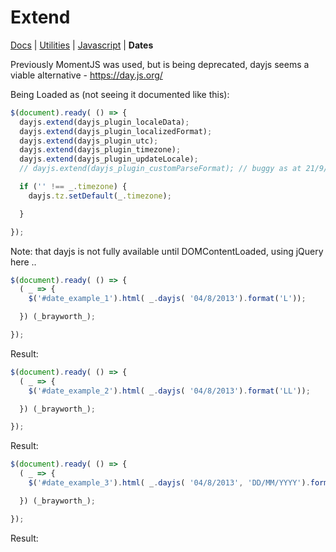 # Extend

[Docs](.) | [Utilities](utilities) | [Javascript](utilities_javascript) | **Dates**

<p>Previously MomentJS was used, but is being deprecated, dayjs seems a viable alternative - <a class="h4" href="https://day.js.org/">https://day.js.org/</a></p>

<p>Being Loaded as (not seeing it documented like this):</p>

```javascript
$(document).ready( () => {
  dayjs.extend(dayjs_plugin_localeData);
  dayjs.extend(dayjs_plugin_localizedFormat);
  dayjs.extend(dayjs_plugin_utc);
  dayjs.extend(dayjs_plugin_timezone);
  dayjs.extend(dayjs_plugin_updateLocale);
  // dayjs.extend(dayjs_plugin_customParseFormat); // buggy as at 21/9/2020

  if ('' !== _.timezone) {
    dayjs.tz.setDefault(_.timezone);

  }

});
```

<p class="text-muted">Note: that dayjs is not fully available until DOMContentLoaded, using jQuery here ..</p>

```javascript
$(document).ready( () => {
  ( _ => {
    $('#date_example_1').html( _.dayjs( '04/8/2013').format('L'));

  }) (_brayworth_);

});
```

Result: <span id="date_example_1" class="font-weight-bold"></span>
<script>
$(document).ready( () => {
  ( _ => {
    $('#date_example_1').html( _.dayjs( '04/8/2013').format('L'));

  }) (_brayworth_);

});
</script>

```javascript
$(document).ready( () => {
  ( _ => {
    $('#date_example_2').html( _.dayjs( '04/8/2013').format('LL'));

  }) (_brayworth_);

});
```

Result: <span id="date_example_2" class="font-weight-bold"></span>
<script>
$(document).ready( () => {
  ( _ => {
    $('#date_example_2').html( _.dayjs( '04/8/2013').format('LL'));

  }) (_brayworth_);

});
</script>

```javascript
$(document).ready( () => {
  ( _ => {
    $('#date_example_3').html( _.dayjs( '04/8/2013', 'DD/MM/YYYY').format('ddd LL'));

  }) (_brayworth_);

});
```

Result: <span id="date_example_3" class="font-weight-bold"></span>
<script>
$(document).ready( () => {
  ( _ => {
    $('#date_example_3').html( _.dayjs( '04/8/2013', 'DD/MM/YYYY').format('ddd LL'));

  }) (_brayworth_);

});
</script>
